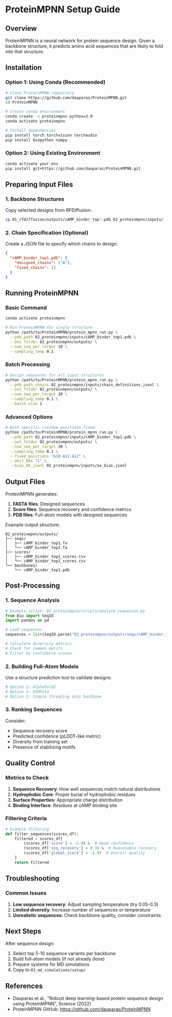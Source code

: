 # ProteinMPNN Setup Guide

## Overview
ProteinMPNN is a neural network for protein sequence design. Given a backbone structure, it predicts amino acid sequences that are likely to fold into that structure.

## Installation

### Option 1: Using Conda (Recommended)
```bash
# Clone ProteinMPNN repository
git clone https://github.com/dauparas/ProteinMPNN.git
cd ProteinMPNN

# Create conda environment
conda create -n proteinmpnn python=3.9
conda activate proteinmpnn

# Install dependencies
pip install torch torchvision torchaudio
pip install biopython numpy
```

### Option 2: Using Existing Environment
```bash
conda activate your_env
pip install git+https://github.com/dauparas/ProteinMPNN.git
```

## Preparing Input Files

### 1. Backbone Structures
Copy selected designs from RFDiffusion:
```bash
cp 01_rfdiffusion/outputs/cAMP_binder_top*.pdb 02_proteinmpnn/inputs/
```

### 2. Chain Specification (Optional)
Create a JSON file to specify which chains to design:
```json
{
  "cAMP_binder_top1.pdb": {
    "designed_chains": ["A"],
    "fixed_chains": []
  }
}
```

## Running ProteinMPNN

### Basic Command
```bash
conda activate proteinmpnn

# Run ProteinMPNN for single structure
python /path/to/ProteinMPNN/protein_mpnn_run.py \
  --pdb_path 02_proteinmpnn/inputs/cAMP_binder_top1.pdb \
  --out_folder 02_proteinmpnn/outputs/ \
  --num_seq_per_target 10 \
  --sampling_temp 0.1
```

### Batch Processing
```bash
# Design sequences for all input structures
python /path/to/ProteinMPNN/protein_mpnn_run.py \
  --pdb_path_chains 02_proteinmpnn/inputs/chain_definitions.jsonl \
  --out_folder 02_proteinmpnn/outputs/ \
  --num_seq_per_target 10 \
  --sampling_temp 0.1 \
  --batch_size 1
```

### Advanced Options
```bash
# With specific residue positions fixed
python /path/to/ProteinMPNN/protein_mpnn_run.py \
  --pdb_path 02_proteinmpnn/inputs/cAMP_binder_top1.pdb \
  --out_folder 02_proteinmpnn/outputs/ \
  --num_seq_per_target 20 \
  --sampling_temp 0.1 \
  --fixed_positions "A10 A11 A12" \
  --omit_AAs "C" \
  --bias_AA_jsonl 02_proteinmpnn/inputs/aa_bias.jsonl
```

## Output Files

ProteinMPNN generates:
1. **FASTA files**: Designed sequences
2. **Score files**: Sequence recovery and confidence metrics
3. **PDB files**: Full-atom models with designed sequences

Example output structure:
```
02_proteinmpnn/outputs/
├── seqs/
│   ├── cAMP_binder_top1.fa
│   └── cAMP_binder_top2.fa
├── scores/
│   ├── cAMP_binder_top1_scores.csv
│   └── cAMP_binder_top2_scores.csv
└── backbones/
    └── cAMP_binder_top1.pdb
```

## Post-Processing

### 1. Sequence Analysis
```python
# Example script: 02_proteinmpnn/scripts/analyze_sequences.py
from Bio import SeqIO
import pandas as pd

# Load sequences
sequences = list(SeqIO.parse("02_proteinmpnn/outputs/seqs/cAMP_binder_top1.fa", "fasta"))

# Calculate diversity metrics
# Check for common motifs
# Filter by confidence scores
```

### 2. Building Full-Atom Models
Use a structure prediction tool to validate designs:
```bash
# Option 1: AlphaFold2
# Option 2: ESMFold
# Option 3: Simple threading onto backbone
```

### 3. Ranking Sequences
Consider:
- Sequence recovery score
- Predicted confidence (pLDDT-like metric)
- Diversity from training set
- Presence of stabilizing motifs

## Quality Control

### Metrics to Check
1. **Sequence Recovery**: How well sequences match natural distributions
2. **Hydrophobic Core**: Proper burial of hydrophobic residues
3. **Surface Properties**: Appropriate charge distribution
4. **Binding Interface**: Residues at cAMP binding site

### Filtering Criteria
```python
# Example filtering
def filter_sequences(scores_df):
    filtered = scores_df[
        (scores_df['score'] < -2.0) &  # Good confidence
        (scores_df['seq_recovery'] > 0.3) &  # Reasonable recovery
        (scores_df['global_score'] < -1.0)  # Overall quality
    ]
    return filtered
```

## Troubleshooting

### Common Issues
1. **Low sequence recovery**: Adjust sampling temperature (try 0.05-0.3)
2. **Limited diversity**: Increase number of sequences or temperature
3. **Unrealistic sequences**: Check backbone quality, consider constraints

## Next Steps

After sequence design:
1. Select top 5-10 sequence variants per backbone
2. Build full-atom models (if not already done)
3. Prepare systems for MD simulations
4. Copy to `03_md_simulations/setup/`

## References
- Dauparas et al., "Robust deep learning-based protein sequence design using ProteinMPNN", Science (2022)
- ProteinMPNN GitHub: https://github.com/dauparas/ProteinMPNN
